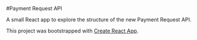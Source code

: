 #Payment Request API

A small React app to explore the structure of the new Payment Request API.

This project was bootstrapped with [Create React App](https://github.com/facebookincubator/create-react-app).